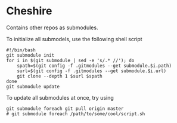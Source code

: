 # Cheshire
Contains other repos as submodules.

To initialize all submodels, use the following shell script
```
#!/bin/bash
git submodule init
for i in $(git submodule | sed -e 's/.* //'); do
    spath=$(git config -f .gitmodules --get submodule.$i.path)
    surl=$(git config -f .gitmodules --get submodule.$i.url)
    git clone --depth 1 $surl $spath
done
git submodule update
```

To update all submodules at once, try using
```
git submodule foreach git pull origin master
# git submodule foreach /path/to/some/cool/script.sh 
```

